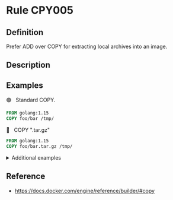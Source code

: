 # Rule CPY005

## Definition

Prefer ADD over COPY for extracting local archives into an image.

## Description



## Examples


 &#x1F7E2; &nbsp; Standard COPY.

```Dockerfile
FROM golang:1.15
COPY foo/bar /tmp/
```


 &#x1F534; &nbsp; COPY &#34;.tar.gz&#34;

```Dockerfile
FROM golang:1.15
COPY foo/bar.tar.gz /tmp/
```



<details><br>
<summary>Additional examples</summary>



<p align="right"><sup>Note: all examples are parsed and/or generated from test cases.</sup></p>

</details>

## Reference

- https://docs.docker.com/engine/reference/builder/#copy
